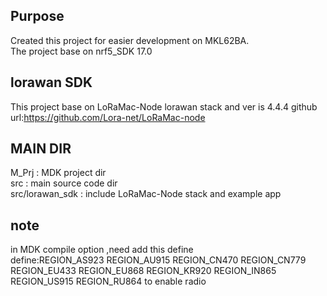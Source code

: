 
## Purpose
Created this project for easier development on MKL62BA.   
The project base on  nrf5_SDK 17.0 


## lorawan SDK
This project base on LoRaMac-Node lorawan stack  and ver is 4.4.4
github url:https://github.com/Lora-net/LoRaMac-node     



## MAIN DIR
M_Prj   									: MDK project dir   
src												: main source code dir  
src/lorawan_sdk	: include LoRaMac-Node stack and example app  


## note
in MDK compile option ,need add this define    
define:REGION_AS923 REGION_AU915  REGION_CN470 REGION_CN779 REGION_EU433  REGION_EU868 REGION_KR920  REGION_IN865 REGION_US915 REGION_RU864   to enable radio